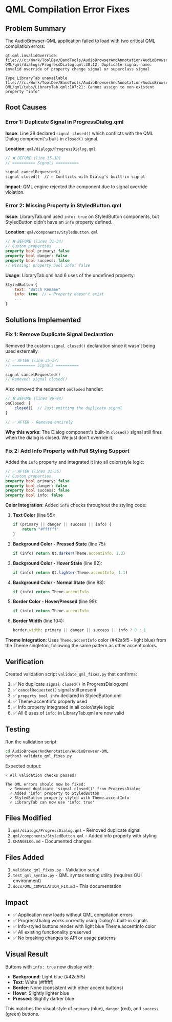 # QML Compilation Error Fixes

## Problem Summary

The AudioBrowser-QML application failed to load with two critical QML compilation errors:

```
qt.qml.invalidOverride: file:///c:/Work/ToolDev/BandTools/AudioBrowserAndAnnotation/AudioBrowser-QML/qml/dialogs/ProgressDialog.qml:38:12: Duplicate signal name: invalid override of property change signal or superclass signal

Type LibraryTab unavailable
file:///c:/Work/ToolDev/BandTools/AudioBrowserAndAnnotation/AudioBrowser-QML/qml/tabs/LibraryTab.qml:107:21: Cannot assign to non-existent property "info"
```

## Root Causes

### Error 1: Duplicate Signal in ProgressDialog.qml

**Issue**: Line 38 declared `signal closed()` which conflicts with the QML Dialog component's built-in `closed()` signal.

**Location**: `qml/dialogs/ProgressDialog.qml`

```qml
// ❌ BEFORE (line 35-38)
// ========== Signals ==========

signal cancelRequested()
signal closed()  // ← Conflicts with Dialog's built-in signal
```

**Impact**: QML engine rejected the component due to signal override violation.

### Error 2: Missing Property in StyledButton.qml

**Issue**: LibraryTab.qml used `info: true` on StyledButton components, but StyledButton didn't have an `info` property defined.

**Location**: `qml/components/StyledButton.qml`

```qml
// ❌ BEFORE (lines 31-34)
// Custom properties
property bool primary: false
property bool danger: false
property bool success: false
// Missing: property bool info: false
```

**Usage**: LibraryTab.qml had 6 uses of the undefined property:
```qml
StyledButton {
    text: "Batch Rename"
    info: true  // ← Property doesn't exist
    ...
}
```

## Solutions Implemented

### Fix 1: Remove Duplicate Signal Declaration

Removed the custom `signal closed()` declaration since it wasn't being used externally.

```qml
// ✅ AFTER (line 35-37)
// ========== Signals ==========

signal cancelRequested()
// Removed: signal closed()
```

Also removed the redundant `onClosed` handler:
```qml
// ❌ BEFORE (lines 96-98)
onClosed: {
    closed()  // Just emitting the duplicate signal
}

// ✅ AFTER - Removed entirely
```

**Why this works**: The Dialog component's built-in `closed()` signal still fires when the dialog is closed. We just don't override it.

### Fix 2: Add Info Property with Full Styling Support

Added the `info` property and integrated it into all color/style logic:

```qml
// ✅ AFTER (lines 31-35)
// Custom properties
property bool primary: false
property bool danger: false
property bool success: false
property bool info: false
```

**Color Integration**: Added `info` checks throughout the styling code:

1. **Text Color** (line 55):
   ```qml
   if (primary || danger || success || info) {
       return "#ffffff"
   }
   ```

2. **Background Color - Pressed State** (line 75):
   ```qml
   if (info) return Qt.darker(Theme.accentInfo, 1.3)
   ```

3. **Background Color - Hover State** (line 82):
   ```qml
   if (info) return Qt.lighter(Theme.accentInfo, 1.1)
   ```

4. **Background Color - Normal State** (line 88):
   ```qml
   if (info) return Theme.accentInfo
   ```

5. **Border Color - Hover/Pressed** (line 99):
   ```qml
   if (info) return Theme.accentInfo
   ```

6. **Border Width** (line 104):
   ```qml
   border.width: primary || danger || success || info ? 0 : 1
   ```

**Theme Integration**: Uses `Theme.accentInfo` color (#42a5f5 - light blue) from the Theme singleton, following the same pattern as other accent colors.

## Verification

Created validation script `validate_qml_fixes.py` that confirms:

1. ✅ No duplicate `signal closed()` in ProgressDialog.qml
2. ✅ `cancelRequested()` signal still present
3. ✅ `property bool info` declared in StyledButton.qml
4. ✅ Theme.accentInfo properly used
5. ✅ Info property integrated in all color/style logic
6. ✅ All 6 uses of `info:` in LibraryTab.qml are now valid

## Testing

Run the validation script:
```bash
cd AudioBrowserAndAnnotation/AudioBrowser-QML
python3 validate_qml_fixes.py
```

Expected output:
```
✓ All validation checks passed!

The QML errors should now be fixed:
  ✓ Removed duplicate 'signal closed()' from ProgressDialog
  ✓ Added 'info' property to StyledButton
  ✓ StyledButton properly styled with Theme.accentInfo
  ✓ LibraryTab can now use 'info: true'
```

## Files Modified

1. `qml/dialogs/ProgressDialog.qml` - Removed duplicate signal
2. `qml/components/StyledButton.qml` - Added info property with styling
3. `CHANGELOG.md` - Documented changes

## Files Added

1. `validate_qml_fixes.py` - Validation script
2. `test_qml_syntax.py` - QML syntax testing utility (requires GUI environment)
3. `docs/QML_COMPILATION_FIX.md` - This documentation

## Impact

- ✅ Application now loads without QML compilation errors
- ✅ ProgressDialog works correctly using Dialog's built-in signals
- ✅ Info-styled buttons render with light blue Theme.accentInfo color
- ✅ All existing functionality preserved
- ✅ No breaking changes to API or usage patterns

## Visual Result

Buttons with `info: true` now display with:
- **Background**: Light blue (#42a5f5)
- **Text**: White (#ffffff)
- **Border**: None (consistent with other accent buttons)
- **Hover**: Slightly lighter blue
- **Pressed**: Slightly darker blue

This matches the visual style of `primary` (blue), `danger` (red), and `success` (green) buttons.
